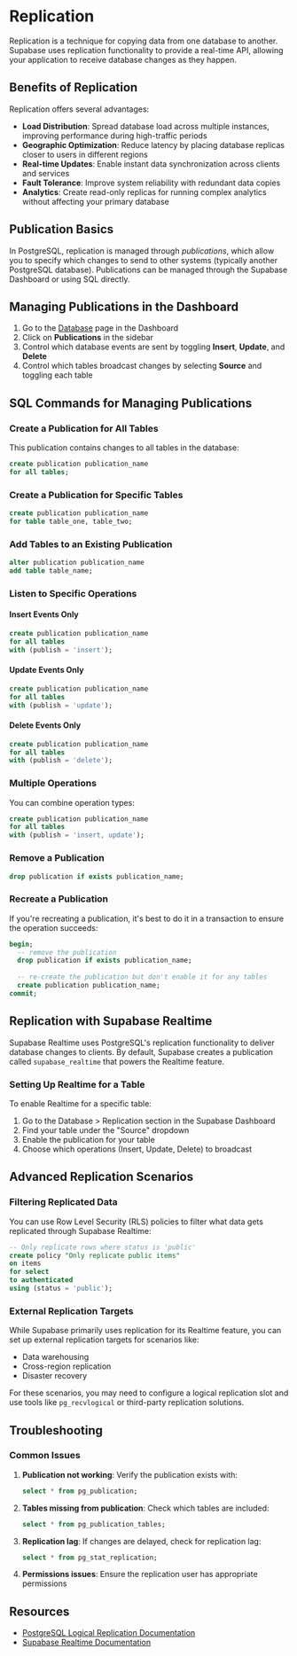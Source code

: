 # Replication

Replication is a technique for copying data from one database to another. Supabase uses replication functionality to provide a real-time API, allowing your application to receive database changes as they happen.

## Benefits of Replication

Replication offers several advantages:

- **Load Distribution**: Spread database load across multiple instances, improving performance during high-traffic periods
- **Geographic Optimization**: Reduce latency by placing database replicas closer to users in different regions
- **Real-time Updates**: Enable instant data synchronization across clients and services
- **Fault Tolerance**: Improve system reliability with redundant data copies
- **Analytics**: Create read-only replicas for running complex analytics without affecting your primary database

## Publication Basics

In PostgreSQL, replication is managed through _publications_, which allow you to specify which changes to send to other systems (typically another PostgreSQL database). Publications can be managed through the Supabase Dashboard or using SQL directly.

## Managing Publications in the Dashboard

1. Go to the [Database](https://supabase.com/dashboard/project/_/database/tables) page in the Dashboard
2. Click on **Publications** in the sidebar
3. Control which database events are sent by toggling **Insert**, **Update**, and **Delete**
4. Control which tables broadcast changes by selecting **Source** and toggling each table

## SQL Commands for Managing Publications

### Create a Publication for All Tables

This publication contains changes to all tables in the database:

```sql
create publication publication_name
for all tables;
```

### Create a Publication for Specific Tables

```sql
create publication publication_name
for table table_one, table_two;
```

### Add Tables to an Existing Publication

```sql
alter publication publication_name
add table table_name;
```

### Listen to Specific Operations

#### Insert Events Only

```sql
create publication publication_name
for all tables
with (publish = 'insert');
```

#### Update Events Only

```sql
create publication publication_name
for all tables
with (publish = 'update');
```

#### Delete Events Only

```sql
create publication publication_name
for all tables
with (publish = 'delete');
```

### Multiple Operations

You can combine operation types:

```sql
create publication publication_name
for all tables
with (publish = 'insert, update');
```

### Remove a Publication

```sql
drop publication if exists publication_name;
```

### Recreate a Publication

If you're recreating a publication, it's best to do it in a transaction to ensure the operation succeeds:

```sql
begin;
  -- remove the publication
  drop publication if exists publication_name;
  
  -- re-create the publication but don't enable it for any tables
  create publication publication_name;
commit;
```

## Replication with Supabase Realtime

Supabase Realtime uses PostgreSQL's replication functionality to deliver database changes to clients. By default, Supabase creates a publication called `supabase_realtime` that powers the Realtime feature.

### Setting Up Realtime for a Table

To enable Realtime for a specific table:

1. Go to the Database > Replication section in the Supabase Dashboard
2. Find your table under the "Source" dropdown
3. Enable the publication for your table
4. Choose which operations (Insert, Update, Delete) to broadcast

## Advanced Replication Scenarios

### Filtering Replicated Data

You can use Row Level Security (RLS) policies to filter what data gets replicated through Supabase Realtime:

```sql
-- Only replicate rows where status is 'public'
create policy "Only replicate public items"
on items
for select
to authenticated
using (status = 'public');
```

### External Replication Targets

While Supabase primarily uses replication for its Realtime feature, you can set up external replication targets for scenarios like:

- Data warehousing
- Cross-region replication
- Disaster recovery

For these scenarios, you may need to configure a logical replication slot and use tools like `pg_recvlogical` or third-party replication solutions.

## Troubleshooting

### Common Issues

1. **Publication not working**: Verify the publication exists with:
   ```sql
   select * from pg_publication;
   ```

2. **Tables missing from publication**: Check which tables are included:
   ```sql
   select * from pg_publication_tables;
   ```

3. **Replication lag**: If changes are delayed, check for replication lag:
   ```sql
   select * from pg_stat_replication;
   ```

4. **Permissions issues**: Ensure the replication user has appropriate permissions

## Resources

- [PostgreSQL Logical Replication Documentation](https://www.postgresql.org/docs/current/logical-replication.html)
- [Supabase Realtime Documentation](https://supabase.com/docs/guides/realtime)
